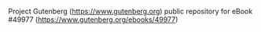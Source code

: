 Project Gutenberg (https://www.gutenberg.org) public repository for eBook #49977 (https://www.gutenberg.org/ebooks/49977)
